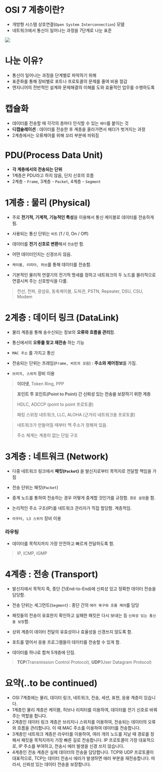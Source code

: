 # OSI 7 계층이란?

* 개방형 시스템 상호연결(`Open System Interconnection`) 모델
* 네트워크에서 통신이 일어나는 과정을 7단계로 나눈 표준

![](https://encrypted-tbn0.gstatic.com/images?q=tbn:ANd9GcScoYPnLyRhdeidfIT_7pSf_j8oAgMuPBlrcm1HQ4P8oaY0n_NqUA)



# 나눈 이유?

* 통신이 일어나는 과정을 단계별로 파악하기 위해
* 표준화를 통해 장비별로 포트나 프로토콜의 문제를 줄여 비용 절감
* 엔지니어의 전반적인 설계와 문제해결의 이해를 도와 효율적인 업무를 수행하도록



# 캡슐화

* 데이터를 전송할 때 각각의 층마다 인식할 수 있는 `헤더`를 붙이는 것
* **디캡슐레이션** : 데이터를 전송한 후 계층을 올라가면서 헤더가 벗겨지는 과정
* 2계층에서는 오류제어를 위해 꼬리 부분에 씌워짐



# PDU(Process Data Unit)

* **각 계층에서의 전송되는 단위**
* 1계층은 PDU라고 하지 않음, 단지 신호의 흐름
* 2계층 - `Frame`, 3계층 - `Packet`, 4계층 - `Segment`



# 1계층 : 물리 (Physical)

* 주로 **전기적, 기계적, 기능적인 특성**을 이용해서 통신 케이블로 데이터를 전송하게 됨.

* 사용되는 통신 단위는 `비트` (1 / 0, On / Off)

* 데이터를 **전기 신호로 변환**해서 `전송`만 함.

* 어떤 데이터인지는 신경쓰지 않음.

* `케이블, 리피터, 허브`를 통해 데이터를 전송함.

* 기본적인 물리적 연결기의 전기적 명세를 정하고 네트워크의 두 노드를 물리적으로 연결시켜 주는 신호방식을 다룸.

  

> 전선, 전파, 광섬유, 동축케이블, 도파관, PSTN, Repeater, DSU, CSU, Modem



# 2계층 : 데이터 링크 (DataLink)

- 물리 계층을 통해 송수신되는 정보의 **오류와 흐름을 관리**함.

- 통신에서의 **오류를 찾고 재전송** 하는 기능

- `MAC 주소` 를 가지고 통신

- 전송되는 단위는 프레임(`Frame, 비트의 모음`) : **주소와 제어정보**를 가짐.

- `브리지, 스위치` 장비 이용

  

> **이더넷**, Token Ring, PPP



> **포인트 투 포인트(Point to Point) 간 신뢰성 있는 전송을 보장하기 위한 계층**
>
> HDLC, ADCCP (point to point 프로토콜)
>
> 패킹 스위칭 네트워크, LLC, ALOHA (근거리 네트워크용 프로토콜)



> 네트워크가 만들어질 때부터 맥 주소가 정해져 있음.
>
> 주소 체계는 계층이 없는 단일 구조



# 3계층 : 네트워크 (Network)

* 다중 네트워크 링크에서 **패킷(`Packet`)** 을 발신지로부터 목적지로 전달할 책임을 가짐
* 전송 단위는 패킷(`Packet`)
* 중계 노드를 통하여 전송하는 경우 어떻게 중계할 것인가를 규정함. `경로 설정`을 함.
* 논리적인 주소 구조(IP)를 네트워크 관리자가 직접 할당함. 계층적임.

* `라우터, L3 스위치` 장비 이용

  

### 라우팅

* 데이터를 목적지까지 가장 안전하고 빠르게 전달하도록 함.



> IP, ICMP, IGMP



# 4계층 : 전송 (Transport)

* 발신지에서 목적지 즉, 종단 간(End-to-End)에 신뢰성 있고 정확한 데이터 전송을 담당함.
* 전송 단위는 세그먼트(`Segment`) : 종단 간의 `에러 복구와 흐름 제어`를 담당

* 패킷들의 전송이 유효한지 확인하고 실패한 패킷은 다시 보내는 등 `신뢰성 있는 통신을 보장`함.

* 상위 계층이 데이터 전달의 유효성이나 효율성을 신경쓰지 않도록 함.

* 포트를 열어서 응용 프로그램들이 데이터를 전송할 수 있게 함.

* 데이터를 하나로 합쳐 5개층에 던짐.

  

> **TCP**(Transmission Control Protocol), **UDP**(User Datagram Protocol)





# 요약(..to be continued)



* OSI 7계층에는 물리, 데이터 링크, 네트워크, 전송, 세션, 표현, 응용 계층이 있습니다.
* 1계층인 물리 계층은 케이블, 허브나 리피터를 이용하여, 데이터를 전기 신호로 바꿔주는 역할을 합니다. 
* 2계층인 데이터 링크 계층은 브리지나 스위치를 이용하여, 전송되는 데이터의 오류와 흐름을 관리합니다. 이 때 MAC 주소를 이용하여 데이터를 전송합니다.
* 3계층인 네트워크 계층은 라우터를 이용하여, 여러 개의 노드를 지날 때 경로를 정해서 패킷을 목적지까지 가장 빠른 길로 전송합니다. IP 프로토콜이 가장 대표적으로, IP 주소를 부여하고, 전송시 에러 발생을 신경 쓰지 않습니다.
* 4계층인 전송 계층은 실제 데이터의 전송을 담당합니다. TCP와 UDP 프로토콜이 대표적으로, TCP는 데이터 전송시 에러가 발생하면 에러 부분을 재전송합니다. 따라서, 신뢰성 있는 데이터 전송을 보장합니다. 











